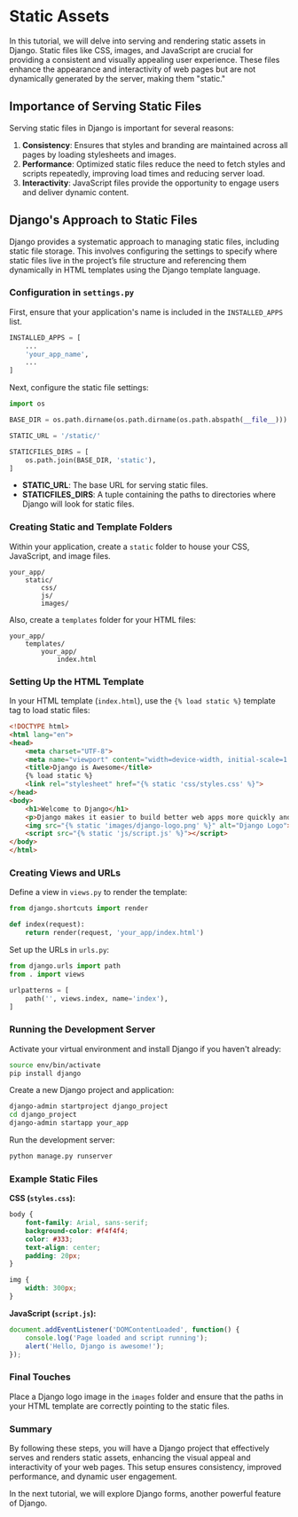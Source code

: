 # Static Assets

In this tutorial, we will delve into serving and rendering static assets in Django. Static files like CSS, images, and JavaScript are crucial for providing a consistent and visually appealing user experience. These files enhance the appearance and interactivity of web pages but are not dynamically generated by the server, making them "static."

## Importance of Serving Static Files

Serving static files in Django is important for several reasons:
1. **Consistency**: Ensures that styles and branding are maintained across all pages by loading stylesheets and images.
2. **Performance**: Optimized static files reduce the need to fetch styles and scripts repeatedly, improving load times and reducing server load.
3. **Interactivity**: JavaScript files provide the opportunity to engage users and deliver dynamic content.

## Django's Approach to Static Files

Django provides a systematic approach to managing static files, including static file storage. This involves configuring the settings to specify where static files live in the project’s file structure and referencing them dynamically in HTML templates using the Django template language.

### Configuration in `settings.py`

First, ensure that your application's name is included in the `INSTALLED_APPS` list.

```python
INSTALLED_APPS = [
    ...
    'your_app_name',
    ...
]
```

Next, configure the static file settings:

```python
import os

BASE_DIR = os.path.dirname(os.path.dirname(os.path.abspath(__file__)))

STATIC_URL = '/static/'

STATICFILES_DIRS = [
    os.path.join(BASE_DIR, 'static'),
]
```

- **STATIC_URL**: The base URL for serving static files.
- **STATICFILES_DIRS**: A tuple containing the paths to directories where Django will look for static files.

### Creating Static and Template Folders

Within your application, create a `static` folder to house your CSS, JavaScript, and image files.

```
your_app/
    static/
        css/
        js/
        images/
```

Also, create a `templates` folder for your HTML files:

```
your_app/
    templates/
        your_app/
            index.html
```

### Setting Up the HTML Template

In your HTML template (`index.html`), use the `{% load static %}` template tag to load static files:

```html
<!DOCTYPE html>
<html lang="en">
<head>
    <meta charset="UTF-8">
    <meta name="viewport" content="width=device-width, initial-scale=1.0">
    <title>Django is Awesome</title>
    {% load static %}
    <link rel="stylesheet" href="{% static 'css/styles.css' %}">
</head>
<body>
    <h1>Welcome to Django</h1>
    <p>Django makes it easier to build better web apps more quickly and with less code.</p>
    <img src="{% static 'images/django-logo.png' %}" alt="Django Logo">
    <script src="{% static 'js/script.js' %}"></script>
</body>
</html>
```

### Creating Views and URLs

Define a view in `views.py` to render the template:

```python
from django.shortcuts import render

def index(request):
    return render(request, 'your_app/index.html')
```

Set up the URLs in `urls.py`:

```python
from django.urls import path
from . import views

urlpatterns = [
    path('', views.index, name='index'),
]
```

### Running the Development Server

Activate your virtual environment and install Django if you haven't already:

```bash
source env/bin/activate
pip install django
```

Create a new Django project and application:

```bash
django-admin startproject django_project
cd django_project
django-admin startapp your_app
```

Run the development server:

```bash
python manage.py runserver
```

### Example Static Files

**CSS (`styles.css`):**

```css
body {
    font-family: Arial, sans-serif;
    background-color: #f4f4f4;
    color: #333;
    text-align: center;
    padding: 20px;
}

img {
    width: 300px;
}
```

**JavaScript (`script.js`):**

```javascript
document.addEventListener('DOMContentLoaded', function() {
    console.log('Page loaded and script running');
    alert('Hello, Django is awesome!');
});
```

### Final Touches

Place a Django logo image in the `images` folder and ensure that the paths in your HTML template are correctly pointing to the static files.

### Summary

By following these steps, you will have a Django project that effectively serves and renders static assets, enhancing the visual appeal and interactivity of your web pages. This setup ensures consistency, improved performance, and dynamic user engagement.

In the next tutorial, we will explore Django forms, another powerful feature of Django.

